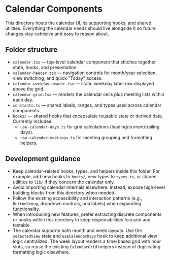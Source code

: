 # Calendar Components

This directory hosts the calendar UI, its supporting hooks, and shared utilities. Everything the calendar needs should live alongside it so future changes stay cohesive and easy to reason about.

## Folder structure

- `calendar.tsx` — top-level calendar component that stitches together state, hooks, and presentation.
- `calendar-header.tsx` — navigation controls for month/year selection, view switching, and quick "Today" access.
- `calendar-weekday-header.tsx` — static weekday label row displayed above the grid.
- `calendar-grid.tsx` — renders the calendar cells plus meeting lists within each day.
- `constants.ts` — shared labels, ranges, and types used across calendar components.
- `hooks/` — shared hooks that encapsulate reusable state or derived data. Currently includes:
  - `use-calendar-days.ts` for grid calculations (leading/current/trailing days).
  - `use-calendar-meetings.ts` for meeting grouping and formatting helpers.

## Development guidance

- Keep calendar-related hooks, types, and helpers inside this folder. For example, add new hooks to `hooks/`, new types to `types.ts`, or shared utilities to `lib/` if they concern the calendar only.
- Avoid importing calendar internals elsewhere. Instead, expose high-level building blocks from this directory when needed.
- Follow the existing accessibility and interaction patterns (e.g., `ButtonGroup`, dropdown controls, aria labels) when expanding functionality.
- When introducing new features, prefer extracting discrete components or hooks within this directory to keep responsibilities focused and testable.
- The calendar supports both month and week layouts. Use the `selectedView` state and `useCalendarDays` hook to keep additional view logic centralized. The week layout renders a time-based grid with hour slots, so reuse the existing `CalendarGrid` helpers instead of duplicating formatting logic elsewhere.
